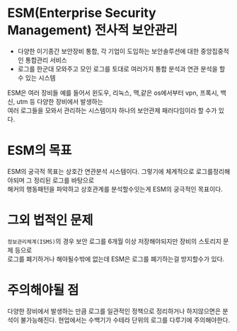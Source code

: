 # ESM(Enterprise Security Management) 전사적 보안관리
* 다양한 이기종간 보안장비 통합, 각 기업이 도입하는 보안솔루션에 대한 중앙집중적인 통합관리 서비스
* 로그를 한군대 모와주고 모인 로그를 토대로 여러가지 통합 분석과 연관 분석을 할 수 있는 시스템

ESM은 여러 장비들 예를 들어서 윈도우, 리눅스, 맥,같은 os에서부터 vpn, 프록시, 백신, utm 등 다양한 장비에서 발생하는  
여러 로그들을 모와서 관리하는 시스템이자 하나의 보안관제 패러다임이라 할 수가 있다.

# ESM의 목표
ESM의 궁극적 목표는 상호간 연관분석 시스템이다. 그렇기에 체계적으로 로그를정리해야되며 그 정리된 로그를 바탕으로  
해커의 행동패턴을 파악하고 상호관계를 분석할수잇는게 ESM의 궁극적인 목표이다.

# 그외 법적인 문제
`정보관리체계(ISMS)`의 경우 보안 로그를 6개월 이상 저장해야되지만 장비의 스토리지 문제 등으로  
로그를 폐기하거나 해야될수밖에 없는데 ESM은 로그를 폐기하는걸 방지할수가 있다.  

# 주의해야될 점
다양한 장비에서 발생하는 만큼 로그를 일관적인 정책으로 정리하거나 하지않으면은 분석이 불가능해진다.
현업에서는 수백기가 수테라 단위의 로그를 다루기에 주의해야한다.  